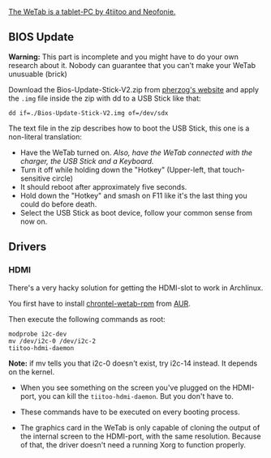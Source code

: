 [The WeTab is a tablet-PC by 4tiitoo and Neofonie.](http://en.wikipedia.org/wiki/WeTab)

## BIOS Update

**Warning:** This part is incomplete and you might have to do your own research about it. Nobody can guarantee that you can't make your WeTab unusuable (brick)

Download the Bios-Update-Stick-V2.zip from [pherzog's website](http://www.pherzog.net/WeTab.das-neue-BIOS-fur-das-WeTab.ashx) and apply the `.img` file inside the zip with dd to a USB Stick like that:

```
dd if=./Bios-Update-Stick-V2.img of=/dev/sdx

```

The text file in the zip describes how to boot the USB Stick, this one is a non-literal translation:

*   Have the WeTab turned on. _Also, have the WeTab connected with the charger, the USB Stick and a Keyboard._
*   Turn it off while holding down the "Hotkey" (Upper-left, that touch-sensitive circle)
*   It should reboot after approximately five seconds.
*   Hold down the "Hotkey" and smash on F11 like it's the last thing you could do before death.
*   Select the USB Stick as boot device, follow your common sense from now on.

## Drivers

### HDMI

There's a very hacky solution for getting the HDMI-slot to work in Archlinux.

You first have to install [chrontel-wetab-rpm](https://aur.archlinux.org/packages/chrontel-wetab-rpm/) from [AUR](/index.php/AUR "AUR").

Then execute the following commands as root:

```
modprobe i2c-dev
mv /dev/i2c-0 /dev/i2c-2
tiitoo-hdmi-daemon

```

**Note:** if mv tells you that i2c-0 doesn't exist, try i2c-14 instead. It depends on the kernel.

*   When you see something on the screen you've plugged on the HDMI-port, you can kill the `tiitoo-hdmi-daemon`. But you don't have to.

*   These commands have to be executed on every booting process.

*   The graphics card in the WeTab is only capable of cloning the output of the internal screen to the HDMI-port, with the same resolution. Because of that, the driver doesn't need a running Xorg to function properly.